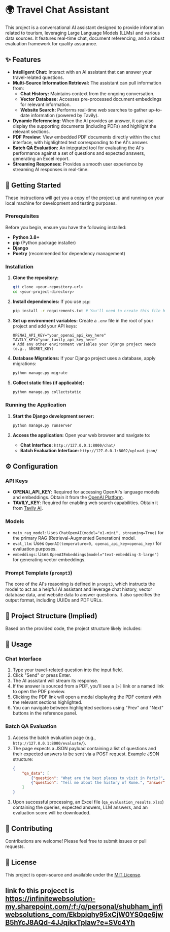 
# 🌍 Travel Chat Assistant

This project is a conversational AI assistant designed to provide information related to tourism, leveraging Large Language Models (LLMs) and various data sources. It features real-time chat, document referencing, and a robust evaluation framework for quality assurance.

## ✨ Features

* **Intelligent Chat:** Interact with an AI assistant that can answer your travel-related questions.
* **Multi-Source Information Retrieval:** The assistant can pull information from:
    * **Chat History:** Maintains context from the ongoing conversation.
    * **Vector Database:** Accesses pre-processed document embeddings for relevant information.
    * **Website Search:** Performs real-time web searches to gather up-to-date information (powered by Tavily).
* **Dynamic Referencing:** When the AI provides an answer, it can also display the supporting documents (including PDFs) and highlight the relevant sections.
* **PDF Preview:** View embedded PDF documents directly within the chat interface, with highlighted text corresponding to the AI's answer.
* **Batch QA Evaluation:** An integrated tool for evaluating the AI's performance against a set of questions and expected answers, generating an Excel report.
* **Streaming Responses:** Provides a smooth user experience by streaming AI responses in real-time.

## 🚀 Getting Started

These instructions will get you a copy of the project up and running on your local machine for development and testing purposes.

### Prerequisites

Before you begin, ensure you have the following installed:

* **Python 3.8+**
* **pip** (Python package installer)
* **Django**
* **Poetry** (recommended for dependency management)

### Installation

1.  **Clone the repository:**
    ```bash
    git clone <your-repository-url>
    cd <your-project-directory>
    ```

2.  **Install dependencies:**
    If you use `pip`:
    ```bash
    pip install -r requirements.txt # You'll need to create this file based on the importsa

3.  **Set up environment variables:**
    Create a `.env` file in the root of your project and add your API keys:

    ```env
    OPENAI_API_KEY="your_openai_api_key_here"
    TAVILY_KEY="your_tavily_api_key_here"
    # Add any other environment variables your Django project needs (e.g., SECRET_KEY)
    ```

4.  **Database Migrations:**
    If your Django project uses a database, apply migrations:
    ```bash
    python manage.py migrate
    ```

5.  **Collect static files (if applicable):**
    ```bash
    python manage.py collectstatic
    ```

### Running the Application

1.  **Start the Django development server:**
    ```bash
    python manage.py runserver
    ```

2.  **Access the application:**
    Open your web browser and navigate to:
    * **Chat Interface:** `http://127.0.0.1:8000/chat/` 
    * **Batch Evaluation Interface:** `http://127.0.0.1:8002/upload-json/`

## ⚙️ Configuration

### API Keys

* **OPENAI_API_KEY**: Required for accessing OpenAI's language models and embeddings. Obtain it from the [OpenAI Platform](https://platform.openai.com/).
* **TAVILY_KEY**: Required for enabling web search capabilities. Obtain it from [Tavily AI](https://tavily.com/).

### Models

* `main_rag_model`: Uses `ChatOpenAI(model="o1-mini", streaming=True)` for the primary RAG (Retrieval-Augmented Generation) model.
* `eval_llm`: Uses `OpenAI(temperature=0, openai_api_key=openai_key)` for evaluation purposes.
* `embeddings`: Uses `OpenAIEmbeddings(model="text-embedding-3-large")` for generating vector embeddings.

### Prompt Template (`prompt3`)

The core of the AI's reasoning is defined in `prompt3`, which instructs the model to act as a helpful AI assistant and leverage chat history, vector database data, and website data to answer questions. It also specifies the output format, including UUIDs and PDF URLs.

## 📁 Project Structure (Implied)

Based on the provided code, the project structure likely includes:

## 📝 Usage

### Chat Interface

1.  Type your travel-related question into the input field.
2.  Click "Send" or press Enter.
3.  The AI assistant will stream its response.
4.  If the answer is sourced from a PDF, you'll see a `[>]` link or a named link to open the PDF preview.
5.  Clicking the PDF link will open a modal displaying the PDF content with the relevant sections highlighted.
6.  You can navigate between highlighted sections using "Prev" and "Next" buttons in the reference panel.

### Batch QA Evaluation

1.  Access the batch evaluation page (e.g., `http://127.0.0.1:8000/evaluate/`).
2.  The page expects a JSON payload containing a list of questions and their expected answers to be sent via a POST request.
    Example JSON structure:
    ```json
    {
        "qa_data": [
            {"question": "What are the best places to visit in Paris?", "answer": "Eiffel Tower, Louvre Museum, Notre Dame Cathedral."},
            {"question": "Tell me about the history of Rome.", "answer": "Founded in 753 BC by Romulus..."}
        ]
    }
    ```
3.  Upon successful processing, an Excel file (`qa_evaluation_results.xlsx`) containing the queries, expected answers, LLM answers, and an evaluation score will be downloaded.

## 🤝 Contributing

Contributions are welcome! Please feel free to submit issues or pull requests.

## 📄 License

This project is open-source and available under the [MIT License](LICENSE).


## link fo this projecct is https://infinitewebsolution-my.sharepoint.com/:f:/g/personal/shubham_infiwebsolutions_com/Ekbpighy95xCjW0YS0qe6jwB5hYcJ8AQd-4JJqjkxTplaw?e=SVc4Yh